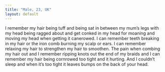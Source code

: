 ```yaml
---
title: "Male, 23, UK"
layout: default
---
```

I remember my hair being tuff and being sat in between my mum’s legs with my head being ragged about and get conked in my head for moaning and moving my head when getting it canerowed. I can remember teeth breaking in my hair or the iron comb burning my scalp or ears. I can remember relaxing my hair to strengthen my hair to smoothen. The pain when combing my hair out and I remember ripping knots out the end of my braids and I can remember my hair being cornrowed too tight and it hurting. And I couldn’t sleep and when it’s too tight it leaves bumps on the back of your head.
